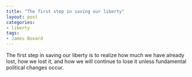 ```yaml
---
title: "The first step in saving our liberty"
layout: post
categories:
- liberty
tags:
- James Bovard
---
```


The first step in saving our liberty is to realize how much we have already lost, how we lost it, and how we will continue to lose it unless fundamental political changes occur.